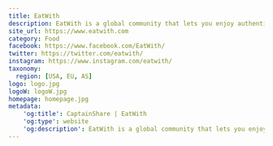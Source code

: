 ```yaml
---
title: EatWith
description: EatWith is a global community that lets you enjoy authentic and intimate dining experiences in people's homes.
site_url: https://www.eatwith.com
category: Food
facebook: https://www.facebook.com/EatWith/
twitter: https://twitter.com/eatwith/
instagram: https://www.instagram.com/eatwith/
taxonomy:
  region: [USA, EU, AS]
logo: logo.jpg
logoW: logoW.jpg
homepage: homepage.jpg
metadata:
    'og:title': CaptainShare | EatWith
    'og:type': website
    'og:description': EatWith is a global community that lets you enjoy authentic and intimate dining experiences in people's homes.
---
```

